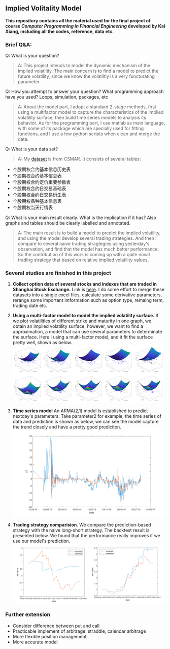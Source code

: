 ## Implied Volitality Model
**This repository contains all the material used for the final project of course *Computer Programming in Financial Engineering* developed by Kai Xiang, including all the codes, reference, data etc.**

### Brief Q&A:
Q: What is your question? 

>A: This project intends to model the dynamic mechanism of the implied volatiltiy. The main concern is to find a model to 
predict the future volatility, since we know the volatiltiy is a very functurating parameter.

Q: How you attempt to answer your question? What programming approach have you used? Loops, simulation, packages, etc  

>A: About the model part, I adopt a standard 2-stage methods, first using a multifactor model to capture the characteristics of the implied volatility surface, then build time series models to analysis its behavior. As for the programming part, I use matlab as main language, with some of its package which are specially used for fitting functions, and I use a few python scripts when clean and merge the data.

Q: What is your data set?  

>A: My [dataset](https://github.com/kylerse/implied-volitality-model/tree/master/data) is from CSMAR. It consists of several tables:  
  - 个股期权合约基本信息历史表  
  - 个股期权合约基本信息表  
  - 个股期权合约定价重要参数表  
  - 个股期权合约日交易基础表  
  - 个股期权合约日交易衍生表  
  - 个股期权品种基本信息表  
  - 个股期权当天行情表  
  
Q: What is your main result clearly.  What is the implication if it has? Also graphs and tables should be clearly labelled and annotated. 

>A: The main result is to build a model to predict the implied volatility, and using the model develop several trading strategies. And then I compare to several naive trading stragtegies using yesterday's observation, and find that the model has much better performance.
So the contribution of this work is coming up with a quite noval trading strategy that based on relative implied volatility values.


### Several studies are finished in this project
1. **Collect option data of several stocks and indexes that are traded in Shanghai Stock Exchange.** Link is [here](https://github.com/kylerse/implied-volitality-model/tree/master/data). I do some effort to merge these datasets into a single excel files, calculate some derivative parameters, rerange some important imformation such as option type, remaing term, trading date etc. 

2. **Using a multi-factor model to model the implied volatility surface.** If we plot volatilities of different strike and maturity in one graph, we obtain an implied volatility surface, however, we want to find a approximation, a model that can use several parameters to determinate the surface. Here I using a multi-factor model, and it fit the surface pretty well, shown as below.
![surface](./pic/surface.png)

3. **Time series model** An ARMA(2,1) model is established to predict nextday's parameters. Take parameter2 for example, the time series of data and prediction is shown as below, we can see the model capture the trend closely and have a pretty good prediciton.
![arma](./pic/arma2.png)

4. **Trading strategy comparision**. We compare the prediction-based strategy with the naive long-short strategy. The backtest result is presented below. We found that the performance really improves if we use our model's prediction.
![strategies](./pic/strategy2.png)

### Further extension
- Consider difference between put and call
- Practicable implement of arbitrage: straddle, calendar arbitrage
- More flexible position management
- More accurate model
